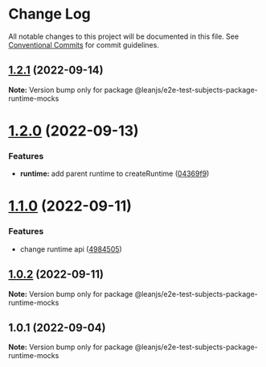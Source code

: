 # Change Log

All notable changes to this project will be documented in this file.
See [Conventional Commits](https://conventionalcommits.org) for commit guidelines.

## [1.2.1](https://github.com/leanjs/leanjs/compare/@leanjs/e2e-test-subjects-package-runtime-mocks@1.2.0...@leanjs/e2e-test-subjects-package-runtime-mocks@1.2.1) (2022-09-14)

**Note:** Version bump only for package @leanjs/e2e-test-subjects-package-runtime-mocks





# [1.2.0](https://github.com/leanjs/leanjs/compare/@leanjs/e2e-test-subjects-package-runtime-mocks@1.1.0...@leanjs/e2e-test-subjects-package-runtime-mocks@1.2.0) (2022-09-13)


### Features

* **runtime:** add parent runtime to createRuntime ([04369f9](https://github.com/leanjs/leanjs/commit/04369f9bb1942018f21976fdbb56600a099f7913))





# [1.1.0](https://github.com/leanjs/leanjs/compare/@leanjs/e2e-test-subjects-package-runtime-mocks@1.0.2...@leanjs/e2e-test-subjects-package-runtime-mocks@1.1.0) (2022-09-11)


### Features

* change runtime api ([4984505](https://github.com/leanjs/leanjs/commit/4984505a0d23ea768e7402189c29320c743af660))





## [1.0.2](https://github.com/leanjs/leanjs/compare/@leanjs/e2e-test-subjects-package-runtime-mocks@1.0.1...@leanjs/e2e-test-subjects-package-runtime-mocks@1.0.2) (2022-09-11)

**Note:** Version bump only for package @leanjs/e2e-test-subjects-package-runtime-mocks





## 1.0.1 (2022-09-04)

**Note:** Version bump only for package @leanjs/e2e-test-subjects-package-runtime-mocks
